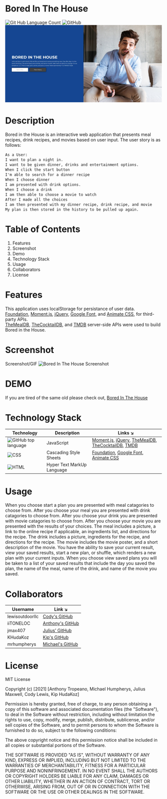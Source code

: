 # Bored In The House
![Git Hub Language Count](https://img.shields.io/static/v1?label=Languages&message=3&color=blue&style=flat-square) ![GitHub](https://img.shields.io/github/license/iiTONELOC/covid-master?color=informational&label=Licene&style=flat-square)  
![Screenshot](./assets/images/screenshot.jpeg)
# Description 
Bored in the House is an interactive web application that presents meal recipes, drink recipes, and movies based on user input. The user story is as follows:  
```  
As a User:
I want to plan a night in.  
I want to be given dinner, drinks and entertainment options.  
When I click the start button  
I'm able to search for a dinner recipe  
When I choose dinner  
I am presented with drink options.  
When I choose a drink  
I am then able to choose a movie to watch  
After I made all the choices  
I am then presented with my dinner recipe, drink recipe, and movie  
My plan is then stored in the history to be pulled up again.
```  
# Table of Contents  

1. Features  
2. Screenshot
3. Demo
4. Technology Stack
5. Usage
6. Collaborators 
7. License

# Features  

This application uses localStorage for persistance of user data.  
 [Foundation](https://get.foundation/), [Moment.js](https://momentjs.com/), [jQuery](https://jquery.com/), [Google Font](https://fonts.google.com/), and [Animate CSS](https://animate.style/), for third-party APIs.  
 [TheMealDB](https://www.themealdb.com/), [TheCocktailDB](https://www.thecocktaildb.com/), and [TMDB](https://developers.themoviedb.org/3/getting-started/introduction) server-side APIs were used to build Bored in the House. 

# Screenshot  

Screenshot/GIF
![Bored In The House Screenshot](./assets/images/boredinthehousegif.gif)



# DEMO  

If you are tired of the same old please check out, [Bored In The House](https://iiTONELOC.github.io/covid-master)


# Technology Stack
 

| Technology | Description                        |Links ↘️ |
| ---------- | -----------------------------------| ------|
|![GitHub top language](https://img.shields.io/github/languages/top/iiTONELOC/covid-master?color=yellow&label=JavaScript&style=flat-square) | JavaScript |  [Moment.js](https://momentjs.com/), [jQuery](https://jquery.com/), [TheMealDB](https://www.themealdb.com/), [TheCocktailDB](https://www.thecocktaildb.com/), [TMDB](https://developers.themoviedb.org/3/getting-started/introduction)                                               |
|![CSS](https://img.shields.io/static/v1?label=CSS&message=31.2%&color=blue&style=flat-square)| Cascading Style Sheets |[Foundation](https://get.foundation/), [Google Font](https://fonts.google.com/), [Animate CSS](https://animate.style/)                                   |
|![HTML](https://img.shields.io/static/v1?label=HTML&message=22%&color=orange&style=flat-square)| Hyper Text MarkUp Language |

# Usage  

When you choose start a plan you are presented with meal catagories to choose from. After you choose your meal you are presented with drink catagories to choose from. After you choose your drink you are presented with movie catagories to choose from. After you choose your movie you are presented with the results of your choices. The meal includes a picture, a link to the online recipe if applicable, an ingredients list, and directions for the recipe. The drink includes a picture, ingredients for the recipe, and directions for the recipe. The movie includes the movie poster, and a short description of the movie. You have the ability to save your current result, view your saved results, start a new plan, or shuffle, which renders a new plan with your current inputs. When you choose view saved plans you will be taken to a list of your saved results that include the day you saved the plan, the name of the meal, name of the drink, and name of the movie you saved.

# Collaborators  

| Username   | Link ↘️                |
|------------|-----------------------|
| lewisoutdoorllc| [Cody's GitHub](https://github.com/lewisoutdoorllc)|
| iiTONELOC| [Anthony's GitHub](https://github.com/iiTONELOC)|
| jmax407 | [Julius' GitHub](https://github.com/jmax407)|
| KHudaKoz| [Kip's GitHub](https://github.com/KHudaKoz)|
| mrhumpherys| [Michael's GitHub](https://github.com/mrhumpherys)|




# License  

MIT License

Copyright (c) [2021] [Anthony Tropeano, Michael Humpherys, Julius Maxwell, Cody Lewis, Kip HudaKoz]

Permission is hereby granted, free of charge, to any person obtaining a copy
of this software and associated documentation files (the "Software"), to deal
in the Software without restriction, including without limitation the rights
to use, copy, modify, merge, publish, distribute, sublicense, and/or sell
copies of the Software, and to permit persons to whom the Software is
furnished to do so, subject to the following conditions:

The above copyright notice and this permission notice shall be included in all
copies or substantial portions of the Software.

THE SOFTWARE IS PROVIDED "AS IS", WITHOUT WARRANTY OF ANY KIND, EXPRESS OR
IMPLIED, INCLUDING BUT NOT LIMITED TO THE WARRANTIES OF MERCHANTABILITY,
FITNESS FOR A PARTICULAR PURPOSE AND NONINFRINGEMENT. IN NO EVENT SHALL THE
AUTHORS OR COPYRIGHT HOLDERS BE LIABLE FOR ANY CLAIM, DAMAGES OR OTHER
LIABILITY, WHETHER IN AN ACTION OF CONTRACT, TORT OR OTHERWISE, ARISING FROM,
OUT OF OR IN CONNECTION WITH THE SOFTWARE OR THE USE OR OTHER DEALINGS IN THE
SOFTWARE.
